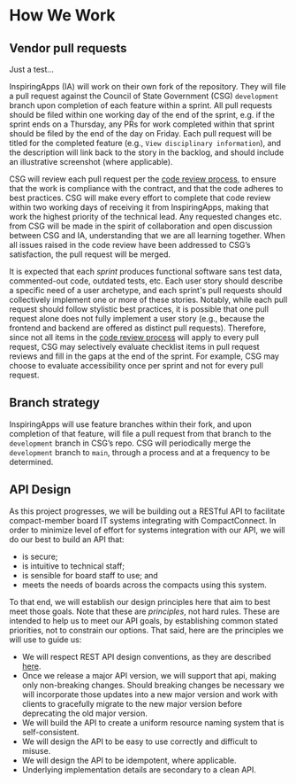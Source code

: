 # How We Work

## Vendor pull requests

Just a test...

InspiringApps (IA) will work on their own fork of the repository. They will file a pull request against the Council of State Government (CSG) `development` branch upon completion of each feature within a sprint. All pull requests should be filed within one working day of the end of the sprint, e.g. if the sprint ends on a Thursday, any PRs for work completed within that sprint should be filed by the end of the day on Friday. Each pull request will be titled for the completed feature (e.g., `View disciplinary information`), and the description will link back to the story in the backlog, and should include an illustrative screenshot (where applicable).

CSG will review each pull request per the [code review process](CODE_REVIEW.md), to ensure that the work is compliance with the contract, and that the code adheres to best practices. CSG will make every effort to complete that code review within two working days of receiving it from InspiringApps, making that work the highest priority of the technical lead. Any requested changes etc. from CSG will be made in the spirit of collaboration and open discussion between CSG and IA, understanding that we are all learning together. When all issues raised in the code review have been addressed to CSG’s satisfaction, the pull request will be merged.

It is expected that each _sprint_ produces functional software sans test data, commented-out code, outdated tests, etc. Each user story should describe a specific need of a user archetype, and each sprint's pull requests should collectively implement one or more of these stories. Notably, while each pull request should follow stylistic best practices, it is possible that one pull request alone does not fully implement a user story (e.g., because the frontend and backend are offered as distinct pull requests). Therefore, since not all items in the [code review process](CODE_REVIEW.md) will apply to every pull request, CSG may selectively evaluate checklist items in pull request reviews and fill in the gaps at the end of the sprint. For example, CSG may choose to evaluate accessibility once per sprint and not for every pull request.

## Branch strategy

InspiringApps will use feature branches within their fork, and upon completion of that feature, will file a pull request from that branch to the `development` branch in CSG’s repo. CSG will periodically merge the `development` branch to `main`, through a process and at a frequency to be determined.

## API Design

As this project progresses, we will be building out a RESTful API to facilitate compact-member board IT systems
integrating with CompactConnect. In order to minimize level of effort for systems integration with our API, we will
do our best to build an API that:

- is secure;
- is intuitive to technical staff;
- is sensible for board staff to use; and
- meets the needs of boards across the compacts using this system.

To that end, we will establish our design principles here that aim to best meet those goals. Note that these are
_principles_, not hard rules. These are intended to help us to meet our API goals, by establishing common stated
priorities, not to constrain our options. That said, here are the principles we will use to guide us:

- We will respect REST API design conventions, as they are described [here](https://restfulapi.net/).
- Once we release a major API version, we will support that api, making only non-breaking changes. Should breaking
  changes be necessary we will incorporate those updates into a new major version and work with clients to gracefully
  migrate to the new major version before deprecating the old major version.
- We will build the API to create a uniform resource naming system that is self-consistent.
- We will design the API to be easy to use correctly and difficult to misuse.
- We will design the API to be idempotent, where applicable.
- Underlying implementation details are secondary to a clean API.
